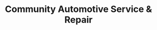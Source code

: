 ---
title: "Community Automotive Service & Repair"
url: /burien/community-automotive-service-und-repair/
shop: Autowerkstatt
---